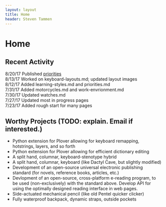 ```yaml
---
layout: layout
title: Home
header: Steven Tammen
---
```


<h1 class="center"> Home </h1>

## Recent Activity

8/20/17   Published [priorities](https://steventammen.com/priorities)<br/>
8/13/17   Worked on keyboard-layouts.md; updated layout images <br/>
8/12/17   Added learning-styles.md and priorities.md <br/>
7/31/17   Added motorcycles.md and work-envrionment.md <br/>
7/30/17   Updated watches.md <br/>
7/27/17   Updated most in progress pages <br/>
7/23/17   Added rough start for many pages

## Worthy Projects (TODO: explain. Email if interested.)

- Python extension for Plover allowing for keyboard remapping, hotstrings, layers, and so forth
- Python extension for Plover allowing for efficient dictionary editing
- A split hand, columnar, keyboard-stenotype hybrid
- A split hand, columnar, keyboard (like Dactyl Cave, but slightly modified)
- Development of an open-source universal electronic publishing standard (for novels, reference books, articles, etc.)
- Devlopment of an open-source, cross-platform e-reading program, to be used (non-exclusively) with the standard above. Develop API for using the optimally designed reading interface in web pages.
- Side-actuated mechanical pencil (like old Pentel quicker clicker)
- Fully waterproof backpack, dynamic straps, outside pockets
